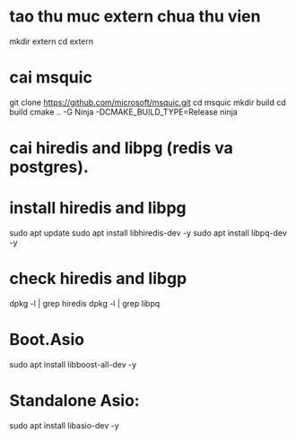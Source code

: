 # tao thu muc extern chua thu vien

mkdir extern
cd extern

# cai msquic

git clone https://github.com/microsoft/msquic.git
cd msquic
mkdir build
cd build
cmake .. -G Ninja -DCMAKE_BUILD_TYPE=Release
ninja

# cai hiredis and libpg (redis va postgres).

# install hiredis and libpg
sudo apt update
sudo apt install libhiredis-dev -y
sudo apt install libpq-dev -y

# check hiredis and libgp
dpkg -l | grep hiredis
dpkg -l | grep libpq

# Boot.Asio
sudo apt install libboost-all-dev -y
# Standalone Asio:
sudo apt install libasio-dev -y